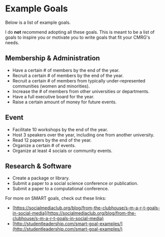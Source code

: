 # Example Goals

Below is a list of example goals. 

I do **not** recommend adopting all these goals. This is meant to be a list of goals to inspire you or motivate you to write goals that fit your CMRG's needs.

## Membership & Administration
* Have a certain # of members by the end of the year.
* Recruit a certain # of members by the end of the year.
* Recruit a certain # of members from typically under-represented communities (women and minorities).
* Increase the # of members from other universities or departments.
* Have a full executive board for the year.
* Raise a certain amount of money for future events.

## Event
* Facilitate 10 workshops by the end of the year.
* Host 3 speakers over the year, including one from another university.
* Read 12 papers by the end of the year.
* Organize a certain # of events.
* Organize at least 4 socials or community events.

## Research & Software
* Create a package or library.
* Submit a paper to a social science conference or publication.
* Submit a paper to a computational conference.


For more on SMART goals, check out these links:
* [https://socialmediaclub.org/blog/from-the-clubhouse/s-m-a-r-t-goals-in-social-media](https://socialmediaclub.org/blog/from-the-clubhouse/s-m-a-r-t-goals-in-social-media)
* [http://studentleadership.com/smart-goal-examples/](http://studentleadership.com/smart-goal-examples/)
